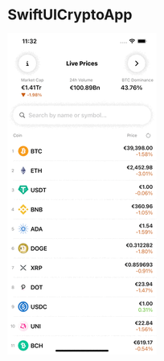 # SwiftUICryptoApp
![](https://github.com/ram4ik/SwiftUICryptoApp/blob/main/SwiftUICryptoApp/Assets.xcassets/Simulator%20Screen%20Recording%20-%20iPhone%2012%20Pro%20Max%20-%202021-06-17%20at%2011.32.32.dataset/Simulator%20Screen%20Recording%20-%20iPhone%2012%20Pro%20Max%20-%202021-06-17%20at%2011.32.32.gif)
